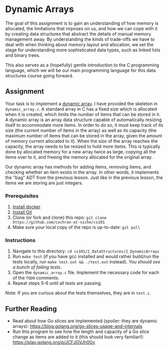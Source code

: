 # Dynamic Arrays

The goal of this assignment is to gain an understanding of how memory is
allocated, the limitations that imposes on us, and how we can cope with it by
creating data structures that abstract the details of manual memory management
away. By understanding the kinds of trade-offs we have to deal with when
thinking about memory layout and allocation, we set the stage for understanding
more sophisticated data types, such as linked lists and binary trees.

This also serves as a (hopefully) gentle introduction to the C programming
language, which we will be our main programming language for this data
structures course going forward.

## Assignment

Your task is to implement a [dynamic
array](https://en.wikipedia.org/wiki/Dynamic_array). I have provided the
skeleton in `dynamic_array.c`. A standard array in C has a fixed size which is
allocated when it is created, which limits the number of items that can be
stored in it. A dynamic array is an array data structure capable of
automatically resizing itself to accommodate more items. In order to do so, it
must keep track of its size (the current number of items in the array) as well
as its capacity (the maximum number of items that can be stored in the array,
given the amount of memory current allocated to it). When the size of the array
reaches the capacity, the array needs to be resized to hold more items. This is
typically done by allocated memory for a new array twice as large, copying all
the items over to it, and freeing the memory allocated for the original array.

Our dynamic array has methods for adding items, removing items, and
checking whether an item exists in the array. In other words, it implements the
"bag" ADT from the previous lesson. Just like in the previous lesson, the items
we are storing are just integers.

### Prerequisites

1. [Install docker](https://docs.docker.com/install/)
2. [Install Git](https://git-scm.com/book/en/v2/Getting-Started-Installing-Git)
3. Clone (or fork and clone) this repo: `git clone https://github.com/cochran-at-niche/cs101`
4. Make sure your local copy of the repo is up-to-date: `git pull`

### Instructions

1. Navigate to this directory: `cd cs101/2_DataStructures/2_DynamicArrays`
2. Run `make test` (if you have gcc installed and would rather build/run the
   tests locally, run `make test.out && ./test.out` instead). *You should see a
   bunch of failing tests*.
3. Open the `dynamic_array.c` file. Implement the necessary code for each of the
   `TODO` comments.
4. Repeat steps 5-6 until all tests are passing.

Note: If you are curious about the tests themselves, they are in `test.c`.

## Further Reading

* Read about how Go slices are implemented (spoiler: they are dynamic arrays):
  https://blog.golang.org/go-slices-usage-and-internals
* Run this program to see how the length and capacity of a Go slice change as
  items are added to it (this should look very familiar!):
  https://play.golang.org/p/JCFJGVJh0Gv
